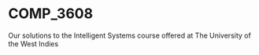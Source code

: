 # COMP_3608
Our solutions to the Intelligent Systems course offered at The University of the West Indies
